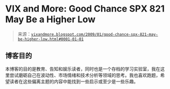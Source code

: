 <!--yml

分类：未分类

日期：2024-05-18 18:05:41

-->

# VIX and More: Good Chance SPX 821 May Be a Higher Low

> 来源：[`vixandmore.blogspot.com/2009/01/good-chance-spx-821-may-be-higher-low.html#0001-01-01`](http://vixandmore.blogspot.com/2009/01/good-chance-spx-821-may-be-higher-low.html#0001-01-01)

## 博客目的

本博客的目的是教育、告知和娱乐读者，同时也是一个存档的学习实验室，我在这里尝试磨砺自己在波动性、市场情绪和技术分析等领域的思考。我也喜欢跑题，希望读者在这些偏离主题的内容中能找到一些启示或至少是一些乐趣。
